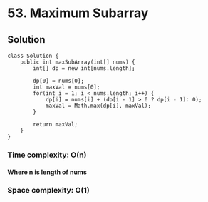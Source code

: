 # 53. Maximum Subarray
## Solution
```
class Solution {
    public int maxSubArray(int[] nums) {
        int[] dp = new int[nums.length];
    	
    	dp[0] = nums[0];
    	int maxVal = nums[0];
    	for(int i = 1; i < nums.length; i++) {
    		dp[i] = nums[i] + (dp[i - 1] > 0 ? dp[i - 1]: 0);
    		maxVal = Math.max(dp[i], maxVal);
    	}
    	
        return maxVal;
    }
}
```
### Time complexity: O(n)
#### Where n is length of nums
### Space complexity: O(1)